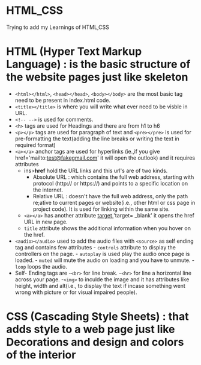 # HTML_CSS
Trying to add my Learnings of HTML,CSS

# **HTML (Hyper Text Markup Language)** : is the basic structure of the website pages just like skeleton

* `<html></html>`, `<head></head>`, `<body></body>` are the most basic tag need to be present in index.html code.
* `<title></title>` is where you will write what ever need to be visble in URL.
* `<!-- -->` is used for comments.
* `<h>` tags are used for Headings and there are from h1 to h6
*  `<p></p>` tags are used for paragraph of text and `<pre></pre>` is used for pre-formatting the text(adding the line breaks or writing the text in required format)
*  `<a></a>` anchor tags are used for hyperlinks (ie.,if you give href='mailto:test@fakegmail.com' it will open the outlook) and it requires attributes
    - ins>**href**</ins> hold the URL links and this url's are of two kinds.
       - Absolute URL : which contains the full web address, starting with protocol (http:// or https://) and points to a specific location on the internet.
       - Relative URL : doesn't have the full web address, only the path re;ative to current pages or website(i.e., other html or css page in project code). It is used for linking within the same site.
    - `<a></a>` has another attribute <ins> target </ins> 'target= _blank' it opens the href URL in new page.
    - `title` attribute shows the additional information when you hover on the href.
* `<audio></audio>` used to add the audio files with `<source>` as self ending tag and contains few attributes
      - `controls` attribute to display the controllers on the page.
      - `autoplay` is used play the audio once page is loaded.
      - `muted` will mute the audio on loading and you have to unmute.
      - `loop` loops the audio.
*  Self- Ending tags are
      -`<br>` for line break.
      -`<hr>` for line a horizontal line across your page.
      -`<img>` to inculde the image and it has attributes like height, width and alt(i.e., to display the text if incase something went wrong with picture or for visual impaired people).

# **CSS (Cascading Style Sheets)** : that adds style to a web page just like Decorations and design and colors of the interior
